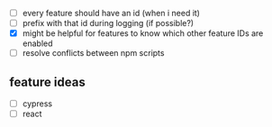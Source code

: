 - [ ] every feature should have an id (when i need it)
- [ ] prefix with that id during logging (if possible?)
- [x] might be helpful for features to know which other feature IDs are enabled
- [ ] resolve conflicts between npm scripts

## feature ideas

- [ ] cypress
- [ ] react
